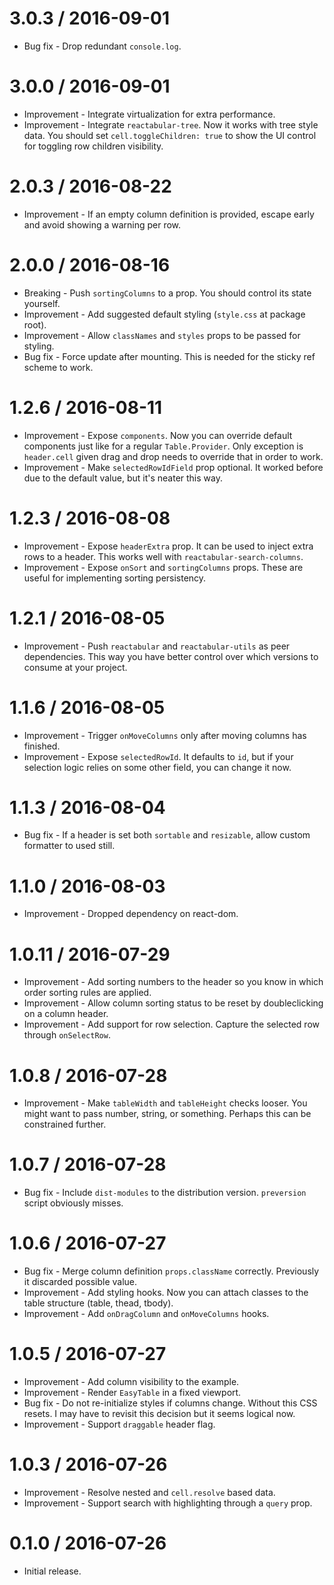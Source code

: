 3.0.3 / 2016-09-01
==================

  * Bug fix - Drop redundant `console.log`.

3.0.0 / 2016-09-01
==================

  * Improvement - Integrate virtualization for extra performance.
  * Improvement - Integrate `reactabular-tree`. Now it works with tree style data. You should set `cell.toggleChildren: true` to show the UI control for toggling row children visibility.

2.0.3 / 2016-08-22
==================

  * Improvement - If an empty column definition is provided, escape early and avoid showing a warning per row.

2.0.0 / 2016-08-16
==================

  * Breaking - Push `sortingColumns` to a prop. You should control its state yourself.
  * Improvement - Add suggested default styling (`style.css` at package root).
  * Improvement - Allow `classNames` and `styles` props to be passed for styling.
  * Bug fix - Force update after mounting. This is needed for the sticky ref scheme to work.

1.2.6 / 2016-08-11
==================

  * Improvement - Expose `components`. Now you can override default components just like for a regular `Table.Provider`. Only exception is `header.cell` given drag and drop needs to override that in order to work.
  * Improvement - Make `selectedRowIdField` prop optional. It worked before due to the default value, but it's neater this way.

1.2.3 / 2016-08-08
==================

  * Improvement - Expose `headerExtra` prop. It can be used to inject extra rows to a header. This works well with `reactabular-search-columns`.
  * Improvement - Expose `onSort` and `sortingColumns` props. These are useful for implementing sorting persistency.

1.2.1 / 2016-08-05
==================

  * Improvement - Push `reactabular` and `reactabular-utils` as peer dependencies. This way you have better control over which versions to consume at your project.

1.1.6 / 2016-08-05
==================

  * Improvement - Trigger `onMoveColumns` only after moving columns has finished.
  * Improvement - Expose `selectedRowId`. It defaults to `id`, but if your selection logic relies on some other field, you can change it now.

1.1.3 / 2016-08-04
==================

  * Bug fix - If a header is set both `sortable` and `resizable`, allow custom formatter to used still.

1.1.0 / 2016-08-03
==================

  * Improvement - Dropped dependency on react-dom.

1.0.11 / 2016-07-29
===================

  * Improvement - Add sorting numbers to the header so you know in which order sorting rules are applied.
  * Improvement - Allow column sorting status to be reset by doubleclicking on a column header.
  * Improvement - Add support for row selection. Capture the selected row through `onSelectRow`.

1.0.8 / 2016-07-28
==================

  * Improvement - Make `tableWidth` and `tableHeight` checks looser. You might want to pass number, string, or something. Perhaps this can be constrained further.

1.0.7 / 2016-07-28
==================

  * Bug fix - Include `dist-modules` to the distribution version. `preversion` script obviously misses.

1.0.6 / 2016-07-27
==================

  * Bug fix - Merge column definition `props.className` correctly. Previously it discarded possible value.
  * Improvement - Add styling hooks. Now you can attach classes to the table structure (table, thead, tbody).
  * Improvement - Add `onDragColumn` and `onMoveColumns` hooks.

1.0.5 / 2016-07-27
==================

  * Improvement - Add column visibility to the example.
  * Improvement - Render `EasyTable` in a fixed viewport.
  * Bug fix - Do not re-initialize styles if columns change. Without this CSS resets. I may have to revisit this decision but it seems logical now.
  * Improvement - Support `draggable` header flag.

1.0.3 / 2016-07-26
==================

  * Improvement - Resolve nested and `cell.resolve` based data.
  * Improvement - Support search with highlighting through a `query` prop.

0.1.0 / 2016-07-26
==================

  * Initial release.
